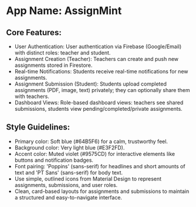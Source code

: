 # **App Name**: AssignMint

## Core Features:

- User Authentication: User authentication via Firebase (Google/Email) with distinct roles: teacher and student.
- Assignment Creation (Teacher): Teachers can create and push new assignments stored in Firestore.
- Real-time Notifications: Students receive real-time notifications for new assignments.
- Assignment Submission (Student): Students upload completed assignments (PDF, image, text) privately; they can optionally share them with teachers.
- Dashboard Views: Role-based dashboard views: teachers see shared submissions, students view pending/completed/private assignments.

## Style Guidelines:

- Primary color: Soft blue (#64B5F6) for a calm, trustworthy feel.
- Background color: Very light blue (#E3F2FD).
- Accent color: Muted violet (#9575CD) for interactive elements like buttons and notification badges.
- Font pairing: 'Poppins' (sans-serif) for headlines and short amounts of text and 'PT Sans' (sans-serif) for body text.
- Use simple, outlined icons from Material Design to represent assignments, submissions, and user roles.
- Clean, card-based layouts for assignments and submissions to maintain a structured and easy-to-navigate interface.
